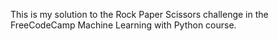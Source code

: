 This is my solution to the Rock Paper Scissors challenge in the FreeCodeCamp Machine Learning with Python course.
